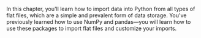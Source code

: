 In this chapter, you'll learn how to import data into Python from all types of flat files, which are a simple and prevalent form of data storage. 
You've previously learned how to use NumPy and pandas—you will learn how to use these packages to import flat files and customize your imports.
